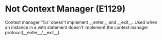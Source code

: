 # Not Context Manager (E1129)

Context manager '%s' doesn't implement \_\_enter\_\_ and \_\_exit\_\_.
Used when an instance in a with statement doesn't implement the context
manager protocol(\_\_enter\_\_/\_\_exit\_\_).
